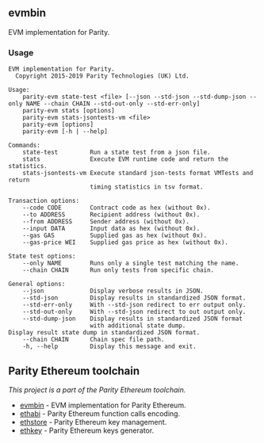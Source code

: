 ## evmbin

EVM implementation for Parity.

### Usage

```
EVM implementation for Parity.
  Copyright 2015-2019 Parity Technologies (UK) Ltd.

Usage:
    parity-evm state-test <file> [--json --std-json --std-dump-json --only NAME --chain CHAIN --std-out-only --std-err-only]
    parity-evm stats [options]
    parity-evm stats-jsontests-vm <file>
    parity-evm [options]
    parity-evm [-h | --help]

Commands:
    state-test         Run a state test from a json file.
    stats              Execute EVM runtime code and return the statistics.
    stats-jsontests-vm Execute standard json-tests format VMTests and return
                       timing statistics in tsv format.

Transaction options:
    --code CODE        Contract code as hex (without 0x).
    --to ADDRESS       Recipient address (without 0x).
    --from ADDRESS     Sender address (without 0x).
    --input DATA       Input data as hex (without 0x).
    --gas GAS          Supplied gas as hex (without 0x).
    --gas-price WEI    Supplied gas price as hex (without 0x).

State test options:
    --only NAME        Runs only a single test matching the name.
    --chain CHAIN      Run only tests from specific chain.

General options:
    --json             Display verbose results in JSON.
    --std-json         Display results in standardized JSON format.
    --std-err-only     With --std-json redirect to err output only.
    --std-out-only     With --std-json redirect to out output only.
    --std-dump-json    Display results in standardized JSON format
                       with additional state dump.
Display result state dump in standardized JSON format.
    --chain CHAIN      Chain spec file path.
    -h, --help         Display this message and exit.
```

## Parity Ethereum toolchain
_This project is a part of the Parity Ethereum toolchain._

- [evmbin](https://github.com/paritytech/parity-ethereum/blob/master/evmbin/) - EVM implementation for Parity Ethereum.
- [ethabi](https://github.com/paritytech/ethabi) - Parity Ethereum function calls encoding.
- [ethstore](https://github.com/paritytech/parity-ethereum/blob/master/accounts/ethstore) - Parity Ethereum key management.
- [ethkey](https://github.com/paritytech/parity-ethereum/blob/master/accounts/ethkey) - Parity Ethereum keys generator.
